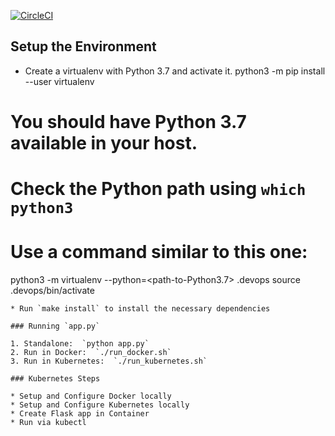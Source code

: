[![CircleCI](https://dl.circleci.com/status-badge/img/gh/DebugHer/UdacityCloudDevopsCapstoneProject/tree/main.svg?style=svg)](https://dl.circleci.com/status-badge/redirect/gh/DebugHer/UdacityCloudDevopsCapstoneProject/tree/main)


## Setup the Environment

* Create a virtualenv with Python 3.7 and activate it. 
python3 -m pip install --user virtualenv
# You should have Python 3.7 available in your host. 
# Check the Python path using `which python3`
# Use a command similar to this one:
python3 -m virtualenv --python=<path-to-Python3.7> .devops
source .devops/bin/activate
```
* Run `make install` to install the necessary dependencies

### Running `app.py`

1. Standalone:  `python app.py`
2. Run in Docker:  `./run_docker.sh`
3. Run in Kubernetes:  `./run_kubernetes.sh`

### Kubernetes Steps

* Setup and Configure Docker locally
* Setup and Configure Kubernetes locally
* Create Flask app in Container
* Run via kubectl
